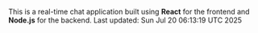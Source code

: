 This is a real-time chat application built using **React** for the frontend and **Node.js** for the backend.
Last updated: Sun Jul 20 06:13:19 UTC 2025
